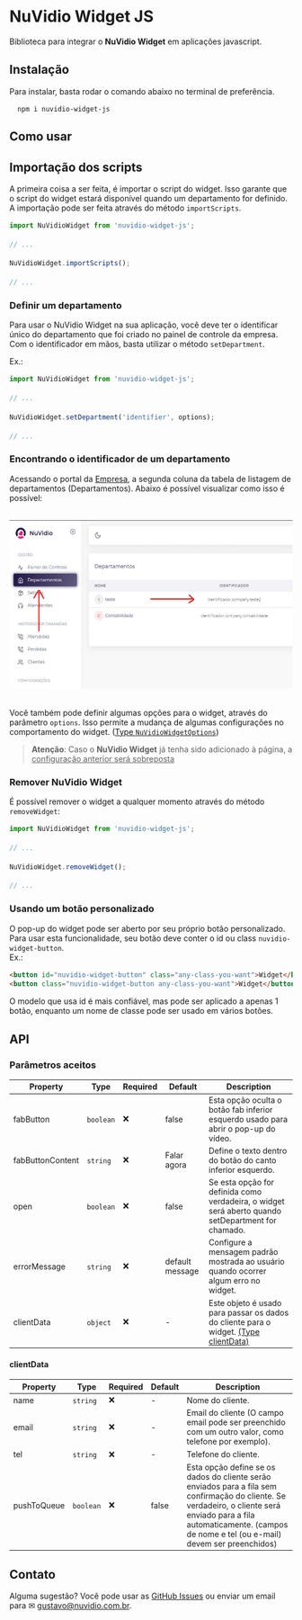 # NuVidio Widget JS
Biblioteca para integrar o **NuVidio Widget** em aplicações javascript.

## Instalação
Para instalar, basta rodar o comando abaixo no terminal de preferência.
```shell
  npm i nuvidio-widget-js
```

## Como usar

## Importação dos scripts

A primeira coisa a ser feita, é importar o script do widget.
Isso garante que o script do widget estará disponível quando um departamento for definido.
A importação pode ser feita através do método `importScripts`.

```jsx
import NuVidioWidget from 'nuvidio-widget-js';

// ...

NuVidioWidget.importScripts();

// ...
```

### Definir um departamento

Para usar o NuVidio Widget na sua aplicação, você deve ter o identificar único do
departamento que foi criado no painel de controle da empresa.
Com o identificador em mãos, basta utilizar o método `setDepartment`. <br/>

Ex.:

```jsx
import NuVidioWidget from 'nuvidio-widget-js';

// ...

NuVidioWidget.setDepartment('identifier', options);

// ...
```
### Encontrando o identificador de um departamento
Acessando o portal da [Empresa](https://empresa.nuvidio.com/login), a segunda
coluna da tabela de listagem de departamentos (Departamentos). Abaixo é possível visualizar como isso é possível:
<p align="center">
    <br />
    <img height="300px" src="/img/how_to_add_a_department.png" />
    <br />
    <br />
</p>


Você também pode definir algumas opções para o widget, através do parâmetro `options`. Isso permite a mudança 
de algumas configurações no comportamento do widget.
([Type `NuVidioWidgetOptions`](#nuvidiowidgetoptions))

> **Atenção**: Caso o **NuVidio Widget** já tenha sido adicionado à página, a <u>configuração anterior será sobreposta</u>

### Remover NuVidio Widget

É possível remover o widget a qualquer momento através do método `removeWidget`:

```jsx
import NuVidioWidget from 'nuvidio-widget-js';

// ...

NuVidioWidget.removeWidget();

// ...
```

### Usando um botão personalizado

O pop-up do widget pode ser aberto por seu próprio botão personalizado. Para usar esta funcionalidade, seu botão deve conter o id ou class `nuvidio-widget-button`. <br/> Ex.: 

```html
<button id="nuvidio-widget-button" class="any-class-you-want">Widget</button>
<button class="nuvidio-widget-button any-class-you-want">Widget</button>
```

O modelo que usa id é mais confiável, mas pode ser aplicado a apenas 1 botão, enquanto um nome de classe pode ser usado em vários botões.

## API

### Parâmetros aceitos

| **Property**     | Type          | Required | Default         | Description                                                                                         |
| --------------   | ------------- | -------- | ----------------| --------------------------------------------------------------------------                          |
| fabButton        | `boolean`     | ❌       | false           | Esta opção oculta o botão fab inferior esquerdo usado para abrir o pop-up do vídeo.                 |
| fabButtonContent | `string`      | ❌       | Falar agora     | Define o texto dentro do botão do canto inferior esquerdo.                                          |
| open             | `boolean`     | ❌       | false           | Se esta opção for definida como verdadeira, o widget será aberto quando setDepartment for chamado.  |
| errorMessage     | `string`      | ❌       | default message | Configure a mensagem padrão mostrada ao usuário quando ocorrer algum erro no widget.                |
| clientData       | `object`      | ❌       | -               | Este objeto é usado para passar os dados do cliente para o widget. [(Type clientData)](#clientdata) |


#### clientData

| **Property**     | Type          | Required | Default  | Description                                                                                                                                                                                                                 |
| --------------   | ------------- | -------- | -------- | --------------------------------------------------------------------------------------------------------------------------------------------------------------------------------------------------------------------------- |
| name             | `string`      | ❌       | -        | Nome do cliente.                                                                                                                                                                                                            |
| email            | `string`      | ❌       | -        | Email do cliente (O campo email pode ser preenchido com um outro valor, como telefone por exemplo).                                                                                                                         |
| tel              | `string`      | ❌       | -        | Telefone do cliente.                                                                                                                                                                                                        |
| pushToQueue      | `boolean`     | ❌       | false    | Esta opção define se os dados do cliente serão enviados para a fila sem confirmação do cliente. Se verdadeiro, o cliente será enviado para a fila automaticamente. (campos de nome e tel (ou e-mail) devem ser preenchidos) |

## Contato

Alguma sugestão? Você pode usar as [GitHub Issues](https://github.com/NuVidio/nuvidio-widget-js/issues) ou enviar um email para ✉ gustavo@nuvidio.com.br.
